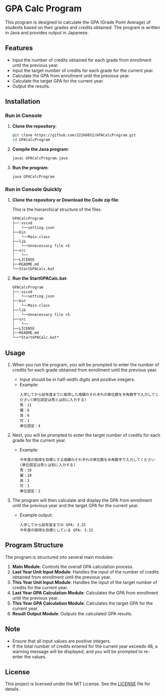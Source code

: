 # GPA Calc Program

This program is designed to calculate the GPA (Grade Point Average) of students based on their grades and credits obtained. The program is written in Java and provides output in Japanese.

## Features

- Input the number of credits obtained for each grade from enrollment until the previous year.
- Input the target number of credits for each grade for the current year.
- Calculate the GPA from enrollment until the previous year.
- Calculate the target GPA for the current year.
- Output the results.

## Installation

### Run in Console

1. **Clone the repository**:
    ```bash
    git clone https://github.com/222k6032/GPACalcProgram.git
    cd GPACalcProgram
    ```

2. **Compile the Java program**:
    ```bash
    javac GPACalcProgram.java
    ```

3. **Run the program**:
    ```bash
    java GPACalcProgram
    ```

### Run in Console Quickly

1.  **Clone the repository or Download the Code zip file**:

    This is the hierarchical structure of the files.
    ```md
    GPACalcProgram
    ├──.vscod
    │   └──setting.json
    ├──bin
    │   └──Main.class
    ├──lib
    │   └──Unnecessary file ×5
    ├──src
    │   └──
    ├──LICENSE
    ├──README.md
    └──StartGPACalc.bat
    ```

2.  **Run the StartGPACalc.bat**:

    
    ```md
    GPACalcProgram
    ├──.vscod
    │   └──setting.json
    ├──bin
    │   └──Main.class
    ├──lib
    │   └──Unnecessary file ×5
    ├──src
    │   └──
    ├──LICENSE
    ├──README.md
    └──*StartGPACalc.bat*
    ```

## Usage

1. When you run the program, you will be prompted to enter the number of credits for each grade obtained from enrollment until the previous year.
    - Input should be in half-width digits and positive integers.
    - Example:
        ```
        入学してから前年度までに取得した成績のそれぞれの単位数を半角数字で入力してください(単位認定は秀とは別に入力する)
        秀：11
        優：6
        良：6
        可：1
        単位認定：4
        ```

2. Next, you will be prompted to enter the target number of credits for each grade for the current year.
    - Example:
        ```
        今年度の取得を目標とする成績のそれぞれの単位数を半角数字で入力してください(単位認定は秀とは別に入力する)
        秀：18
        優：10
        良：2
        可：1
        単位認定：2
        ```

3. The program will then calculate and display the GPA from enrollment until the previous year and the target GPA for the current year.
    - Example output:
        ```
        入学してから前年度までの GPA: 3.25
        今年度の取得を目標としている GPA: 3.32
        ```

## Program Structure

The program is structured into several main modules:

1. **Main Module**: Controls the overall GPA calculation process.
2. **Last Year Unit Input Module**: Handles the input of the number of credits obtained from enrollment until the previous year.
3. **This Year Unit Input Module**: Handles the input of the target number of credits for the current year.
4. **Last Year GPA Calculation Module**: Calculates the GPA from enrollment until the previous year.
5. **This Year GPA Calculation Module**: Calculates the target GPA for the current year.
6. **Result Output Module**: Outputs the calculated GPA results.

## Note

- Ensure that all input values are positive integers.
- If the total number of credits entered for the current year exceeds 48, a warning message will be displayed, and you will be prompted to re-enter the values.

## License

This project is licensed under the MIT License. See the [LICENSE](LICENSE) file for details.

